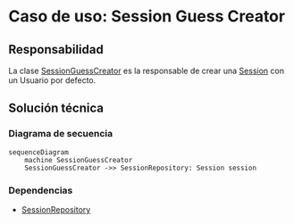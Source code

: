 # Caso de uso: Session Guess Creator

## Responsabilidad
La clase [SessionGuessCreator]() es la responsable de crear una [Session]() con un Usuario por defecto.

## Solución técnica

### Diagrama de secuencia
````mermaid
sequenceDiagram
    machine SessionGuessCreator
    SessionGuessCreator ->> SessionRepository: Session session
````

### Dependencias
- [SessionRepository]()